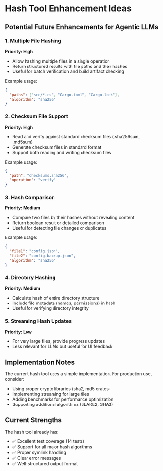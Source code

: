 # Hash Tool Enhancement Ideas

## Potential Future Enhancements for Agentic LLMs

### 1. Multiple File Hashing
**Priority: High**
- Allow hashing multiple files in a single operation
- Return structured results with file paths and their hashes
- Useful for batch verification and build artifact checking

Example usage:
```json
{
  "paths": ["src/*.rs", "Cargo.toml", "Cargo.lock"],
  "algorithm": "sha256"
}
```

### 2. Checksum File Support
**Priority: High**
- Read and verify against standard checksum files (.sha256sum, .md5sum)
- Generate checksum files in standard format
- Support both reading and writing checksum files

Example usage:
```json
{
  "path": "checksums.sha256",
  "operation": "verify"
}
```

### 3. Hash Comparison
**Priority: Medium**
- Compare two files by their hashes without revealing content
- Return boolean result or detailed comparison
- Useful for detecting file changes or duplicates

Example usage:
```json
{
  "file1": "config.json",
  "file2": "config.backup.json",
  "algorithm": "sha256"
}
```

### 4. Directory Hashing
**Priority: Medium**
- Calculate hash of entire directory structure
- Include file metadata (names, permissions) in hash
- Useful for verifying directory integrity

### 5. Streaming Hash Updates
**Priority: Low**
- For very large files, provide progress updates
- Less relevant for LLMs but useful for UI feedback

## Implementation Notes

The current hash tool uses a simple implementation. For production use, consider:
- Using proper crypto libraries (sha2, md5 crates)
- Implementing streaming for large files
- Adding benchmarks for performance optimization
- Supporting additional algorithms (BLAKE2, SHA3)

## Current Strengths

The hash tool already has:
- ✅ Excellent test coverage (14 tests)
- ✅ Support for all major hash algorithms
- ✅ Proper symlink handling
- ✅ Clear error messages
- ✅ Well-structured output format